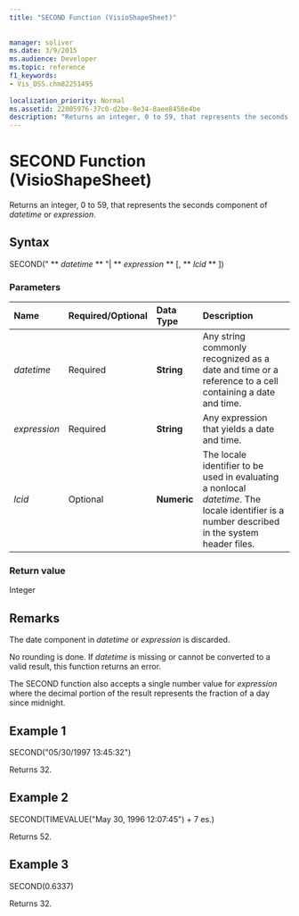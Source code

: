 ```yaml
---
title: "SECOND Function (VisioShapeSheet)"
 
 
manager: soliver
ms.date: 3/9/2015
ms.audience: Developer
ms.topic: reference
f1_keywords:
- Vis_DSS.chm82251495
 
localization_priority: Normal
ms.assetid: 22005976-37c0-d2be-8e34-8aee8458e4be
description: "Returns an integer, 0 to 59, that represents the seconds component of datetime or expression."
---
```


# SECOND Function (VisioShapeSheet)

Returns an integer, 0 to 59, that represents the seconds component of  _datetime_ or  _expression_.
  
## Syntax

SECOND(" ** *datetime* ** "| ** *expression* ** [, ** *lcid* ** ]) 
  
### Parameters

|**Name**|**Required/Optional**|**Data Type**|**Description**|
|:-----|:-----|:-----|:-----|
| _datetime_ <br/> |Required  <br/> |**String** <br/> |Any string commonly recognized as a date and time or a reference to a cell containing a date and time.  <br/> |
| _expression_ <br/> |Required  <br/> |**String** <br/> | Any expression that yields a date and time.  <br/> |
| _lcid_ <br/> |Optional  <br/> |**Numeric** <br/> |The locale identifier to be used in evaluating a nonlocal  _datetime_. The locale identifier is a number described in the system header files.  <br/> |
   
### Return value

Integer
  
## Remarks

The date component in  _datetime_ or  _expression_ is discarded. 
  
No rounding is done. If  _datetime_ is missing or cannot be converted to a valid result, this function returns an error. 
  
The SECOND function also accepts a single number value for  _expression_ where the decimal portion of the result represents the fraction of a day since midnight. 
  
## Example 1

SECOND("05/30/1997 13:45:32")
  
Returns 32.
  
## Example 2

SECOND(TIMEVALUE("May 30, 1996 12:07:45") + 7 es.)
  
Returns 52.
  
## Example 3

SECOND(0.6337)
  
Returns 32.
  

